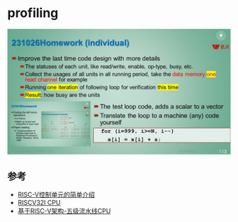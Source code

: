 
# profiling

![image](https://raw.githubusercontent.com/luzhixing12345/archlab/main/img/homework3.jpg)

## 参考

- [RISC-V控制单元的简单介绍](https://zhuanlan.zhihu.com/p/471466242)
- [RISCV32I CPU](https://nju-projectn.github.io/dlco-lecture-note/exp/11.html)
- [基于RISC-V架构-五级流水线CPU](https://zhuanlan.zhihu.com/p/453232311)